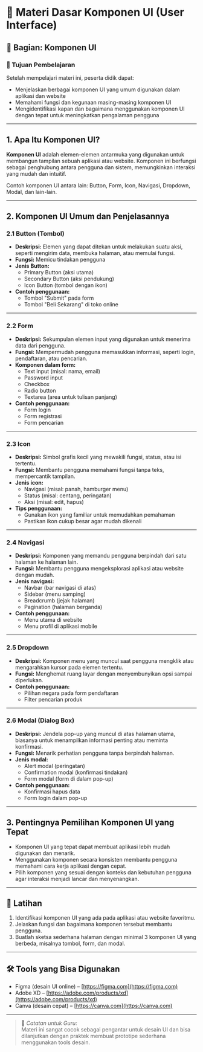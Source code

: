# 🎨 Materi Dasar Komponen UI (User Interface)

## 📘 Bagian: Komponen UI

### 📌 Tujuan Pembelajaran
Setelah mempelajari materi ini, peserta didik dapat:
- Menjelaskan berbagai komponen UI yang umum digunakan dalam aplikasi dan website
- Memahami fungsi dan kegunaan masing-masing komponen UI
- Mengidentifikasi kapan dan bagaimana menggunakan komponen UI dengan tepat untuk meningkatkan pengalaman pengguna

---

## 1. Apa Itu Komponen UI?

**Komponen UI** adalah elemen-elemen antarmuka yang digunakan untuk membangun tampilan sebuah aplikasi atau website. Komponen ini berfungsi sebagai penghubung antara pengguna dan sistem, memungkinkan interaksi yang mudah dan intuitif.

Contoh komponen UI antara lain: Button, Form, Icon, Navigasi, Dropdown, Modal, dan lain-lain.

---

## 2. Komponen UI Umum dan Penjelasannya

### 2.1 Button (Tombol)

- **Deskripsi:** Elemen yang dapat ditekan untuk melakukan suatu aksi, seperti mengirim data, membuka halaman, atau memulai fungsi.
- **Fungsi:** Memicu tindakan pengguna
- **Jenis Button:**
  - Primary Button (aksi utama)
  - Secondary Button (aksi pendukung)
  - Icon Button (tombol dengan ikon)
- **Contoh penggunaan:**
  - Tombol "Submit" pada form
  - Tombol "Beli Sekarang" di toko online

---

### 2.2 Form

- **Deskripsi:** Sekumpulan elemen input yang digunakan untuk menerima data dari pengguna.
- **Fungsi:** Mempermudah pengguna memasukkan informasi, seperti login, pendaftaran, atau pencarian.
- **Komponen dalam form:**
  - Text input (misal: nama, email)
  - Password input
  - Checkbox
  - Radio button
  - Textarea (area untuk tulisan panjang)
- **Contoh penggunaan:**
  - Form login
  - Form registrasi
  - Form pencarian

---

### 2.3 Icon

- **Deskripsi:** Simbol grafis kecil yang mewakili fungsi, status, atau isi tertentu.
- **Fungsi:** Membantu pengguna memahami fungsi tanpa teks, mempercantik tampilan.
- **Jenis icon:**
  - Navigasi (misal: panah, hamburger menu)
  - Status (misal: centang, peringatan)
  - Aksi (misal: edit, hapus)
- **Tips penggunaan:**
  - Gunakan ikon yang familiar untuk memudahkan pemahaman
  - Pastikan ikon cukup besar agar mudah dikenali

---

### 2.4 Navigasi

- **Deskripsi:** Komponen yang memandu pengguna berpindah dari satu halaman ke halaman lain.
- **Fungsi:** Membantu pengguna mengeksplorasi aplikasi atau website dengan mudah.
- **Jenis navigasi:**
  - Navbar (bar navigasi di atas)
  - Sidebar (menu samping)
  - Breadcrumb (jejak halaman)
  - Pagination (halaman berganda)
- **Contoh penggunaan:**
  - Menu utama di website
  - Menu profil di aplikasi mobile

---

### 2.5 Dropdown

- **Deskripsi:** Komponen menu yang muncul saat pengguna mengklik atau mengarahkan kursor pada elemen tertentu.
- **Fungsi:** Menghemat ruang layar dengan menyembunyikan opsi sampai diperlukan.
- **Contoh penggunaan:**
  - Pilihan negara pada form pendaftaran
  - Filter pencarian produk

---

### 2.6 Modal (Dialog Box)

- **Deskripsi:** Jendela pop-up yang muncul di atas halaman utama, biasanya untuk menampilkan informasi penting atau meminta konfirmasi.
- **Fungsi:** Menarik perhatian pengguna tanpa berpindah halaman.
- **Jenis modal:**
  - Alert modal (peringatan)
  - Confirmation modal (konfirmasi tindakan)
  - Form modal (form di dalam pop-up)
- **Contoh penggunaan:**
  - Konfirmasi hapus data
  - Form login dalam pop-up

---

## 3. Pentingnya Pemilihan Komponen UI yang Tepat

- Komponen UI yang tepat dapat membuat aplikasi lebih mudah digunakan dan menarik.
- Menggunakan komponen secara konsisten membantu pengguna memahami cara kerja aplikasi dengan cepat.
- Pilih komponen yang sesuai dengan konteks dan kebutuhan pengguna agar interaksi menjadi lancar dan menyenangkan.

---

## 📌 Latihan
1. Identifikasi komponen UI yang ada pada aplikasi atau website favoritmu.
2. Jelaskan fungsi dan bagaimana komponen tersebut membantu pengguna.
3. Buatlah sketsa sederhana halaman dengan minimal 3 komponen UI yang berbeda, misalnya tombol, form, dan modal.

---

## 🛠 Tools yang Bisa Digunakan
- Figma (desain UI online) – [https://figma.com](https://figma.com)
- Adobe XD – [https://adobe.com/products/xd](https://adobe.com/products/xd)
- Canva (desain cepat) – [https://canva.com](https://canva.com)

---

> 📎 *Catatan untuk Guru:*  
> Materi ini sangat cocok sebagai pengantar untuk desain UI dan bisa dilanjutkan dengan praktek membuat prototipe sederhana menggunakan tools desain.
